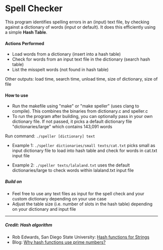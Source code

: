 # Spell Checker
This program identifies spelling errors in an (input) text file, by checking against a dictionary of words (input or default). It does this efficiently using a simple **Hash Table**.

#### Actions Performed

- Load words from a dictionary (insert into a hash table)
- Check for words from an input text file in the dictionary (search hash table)
- List the misspelt words (not found in hash table)

Other outputs: load time, search time, unload time, size of dictionary, size of file

#### How to use
- Run the makefile using "make" or "make speller" (uses clang to compile). This combines the binaries from dictionary.c and speller.c
- To run the program after building, you can optionally pass in your own dictionary file. If not passed, it picks a default dictionary file "dictionaries/large" which contains 143,091 words

Run command: `./speller [dictionary] text`

- Example 1: `./speller dictionaries/small texts/cat.txt`
    picks small as input dictionary file to load into hash table and check for words in cat.txt input file

- Example 2: `./speller texts/lalaland.txt`
    uses the default dictionaries/large to check words within lalaland.txt input file 

##### Build on
- Feel free to use any text files as input for the spell check and your custom dictionary depending on your use case
- Adjust the table size (i.e. number of slots in the hash table) depending on your dictionary and input file

---
##### Credit: Hash algorithm

- Rob Edwards, San Diego State University: [Hash functions for Strings](https://www.youtube.com/watch?v=jtMwp0FqEcg)
- Blog: <a href = https://computinglife.wordpress.com/2008/11/20/why-do-hash-functions-use-prime-numbers/>Why hash functions use prime numbers?</a>
 